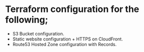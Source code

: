 # Terraform configuration for the following;
- S3 Bucket configuration.
- Static website configuration + HTTPS on CloudFront.
- Route53 Hosted Zone configuration with Records.


